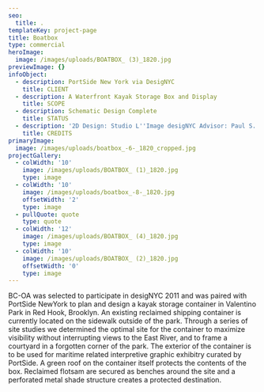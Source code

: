 ```yaml
---
seo:
  title: .
templateKey: project-page
title: Boatbox
type: commercial
heroImage:
  image: /images/uploads/BOATBOX_ (3)_1820.jpg
previewImage: {}
infoObject:
  - description: PortSide New York via DesigNYC
    title: CLIENT
  - description: A Waterfront Kayak Storage Box and Display
    title: SCOPE
  - description: Schematic Design Complete
    title: STATUS
  - description: '2D Design: Studio L''Image desigNYC Advisor: Paul S. Alter'
    title: CREDITS
primaryImage:
  image: /images/uploads/boatbox_-6-_1820_cropped.jpg
projectGallery:
  - colWidth: '10'
    image: /images/uploads/BOATBOX_ (1)_1820.jpg
    type: image
  - colWidth: '10'
    image: /images/uploads/boatbox_-8-_1820.jpg
    offsetWidth: '2'
    type: image
  - pullQuote: quote
    type: quote
  - colWidth: '12'
    image: /images/uploads/BOATBOX_ (4)_1820.jpg
    type: image
  - colWidth: '10'
    image: /images/uploads/BOATBOX_ (2)_1820.jpg
    offsetWidth: '0'
    type: image
---
```

BC-OA was selected to participate in desigNYC 2011 and was paired with PortSide NewYork to plan and design a kayak storage container in Valentino Park in Red Hook, Brooklyn. An existing reclaimed shipping container is currently located on the sidewalk outside of the park. Through a series of site studies we determined the optimal site for the container to maximize visibility without interrupting views to the East River, and to frame a courtyard in a forgotten corner of the park. The exterior of the container is to be used for maritime related interpretive graphic exhibitry curated by PortSide. A green roof on the container itself protects the contents of the box. Reclaimed flotsam are secured as benches around the site and a perforated metal shade structure creates a protected destination.
